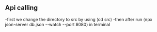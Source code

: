 ## Api calling
-first we change the directory to src by using (cd src)
-then after run (npx json-server db.json --watch --port 8080) in terminal